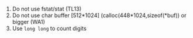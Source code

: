 1. Do not use fstat/stat (TL13)
2. Do not use char buffer [512\*1024] (calloc(448\*1024,sizeof(\*buf)) or bigger (WA1)
3. Use `long long` to count digits
